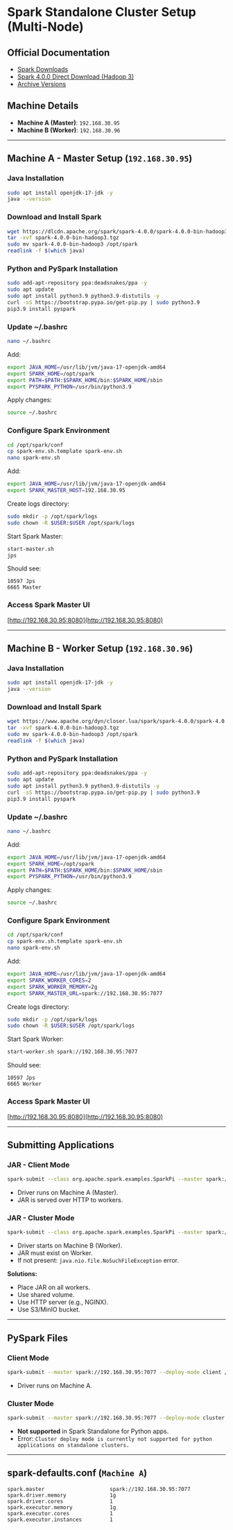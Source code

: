 # Spark Standalone Cluster Setup (Multi-Node)

## Official Documentation

- [Spark Downloads](https://spark.apache.org/downloads.html)
- [Spark 4.0.0 Direct Download (Hadoop 3)](https://www.apache.org/dyn/closer.lua/spark/spark-4.0.0/spark-4.0.0-bin-hadoop3.tgz)
- [Archive Versions](https://archive.apache.org/dist/spark/)

## Machine Details

- **Machine A (Master)**: `192.168.30.95`
- **Machine B (Worker)**: `192.168.30.96`

---

## Machine A - Master Setup (`192.168.30.95`)

### Java Installation

```bash
sudo apt install openjdk-17-jdk -y
java --version
```

### Download and Install Spark

```bash
wget https://dlcdn.apache.org/spark/spark-4.0.0/spark-4.0.0-bin-hadoop3.tgz
tar -xvf spark-4.0.0-bin-hadoop3.tgz
sudo mv spark-4.0.0-bin-hadoop3 /opt/spark
readlink -f $(which java)
```

### Python and PySpark Installation

```bash
sudo add-apt-repository ppa:deadsnakes/ppa -y
sudo apt update
sudo apt install python3.9 python3.9-distutils -y
curl -sS https://bootstrap.pypa.io/get-pip.py | sudo python3.9
pip3.9 install pyspark
```

### Update \~/.bashrc

```bash
nano ~/.bashrc
```

Add:

```bash
export JAVA_HOME=/usr/lib/jvm/java-17-openjdk-amd64
export SPARK_HOME=/opt/spark
export PATH=$PATH:$SPARK_HOME/bin:$SPARK_HOME/sbin
export PYSPARK_PYTHON=/usr/bin/python3.9
```

Apply changes:

```bash
source ~/.bashrc
```

### Configure Spark Environment

```bash
cd /opt/spark/conf
cp spark-env.sh.template spark-env.sh
nano spark-env.sh
```

Add:

```bash
export JAVA_HOME=/usr/lib/jvm/java-17-openjdk-amd64
export SPARK_MASTER_HOST=192.168.30.95
```

Create logs directory:

```bash
sudo mkdir -p /opt/spark/logs
sudo chown -R $USER:$USER /opt/spark/logs
```

Start Spark Master:

```bash
start-master.sh
jps
```

Should see:

```
10597 Jps
6665 Master
```

### Access Spark Master UI

[http://192.168.30.95:8080](http://192.168.30.95:8080)

---

## Machine B - Worker Setup (`192.168.30.96`)

### Java Installation

```bash
sudo apt install openjdk-17-jdk -y
java --version
```

### Download and Install Spark

```bash
wget https://www.apache.org/dyn/closer.lua/spark/spark-4.0.0/spark-4.0.0-bin-hadoop3.tgz
tar -xvf spark-4.0.0-bin-hadoop3.tgz
sudo mv spark-4.0.0-bin-hadoop3 /opt/spark
readlink -f $(which java)
```

### Python and PySpark Installation

```bash
sudo add-apt-repository ppa:deadsnakes/ppa -y
sudo apt update
sudo apt install python3.9 python3.9-distutils -y
curl -sS https://bootstrap.pypa.io/get-pip.py | sudo python3.9
pip3.9 install pyspark
```

### Update \~/.bashrc

```bash
nano ~/.bashrc
```

Add:

```bash
export JAVA_HOME=/usr/lib/jvm/java-17-openjdk-amd64
export SPARK_HOME=/opt/spark
export PATH=$PATH:$SPARK_HOME/bin:$SPARK_HOME/sbin
export PYSPARK_PYTHON=/usr/bin/python3.9
```

Apply changes:

```bash
source ~/.bashrc
```

### Configure Spark Environment

```bash
cd /opt/spark/conf
cp spark-env.sh.template spark-env.sh
nano spark-env.sh
```

Add:

```bash
export JAVA_HOME=/usr/lib/jvm/java-17-openjdk-amd64
export SPARK_WORKER_CORES=2
export SPARK_WORKER_MEMORY=2g
export SPARK_MASTER_URL=spark://192.168.30.95:7077
```

Create logs directory:

```bash
sudo mkdir -p /opt/spark/logs
sudo chown -R $USER:$USER /opt/spark/logs
```

Start Spark Worker:

```bash
start-worker.sh spark://192.168.30.95:7077
```

Should see:

```
10597 Jps
6665 Worker
```

### Access Spark Master UI

[http://192.168.30.95:8080](http://192.168.30.95:8080)

---

## Submitting Applications

### JAR - Client Mode

```bash
spark-submit --class org.apache.spark.examples.SparkPi --master spark://192.168.30.95:7077 --deploy-mode client /opt/spark/examples/jars/spark-jar.jar 10
```

- Driver runs on Machine A (Master).
- JAR is served over HTTP to workers.

### JAR - Cluster Mode

```bash
spark-submit --class org.apache.spark.examples.SparkPi --master spark://192.168.30.95:7077 --deploy-mode cluster /opt/spark/examples/jars/spark-jar.jar 10
```

- Driver starts on Machine B (Worker).
- JAR must exist on Worker.
- If not present: `java.nio.file.NoSuchFileException` error.

**Solutions:**

- Place JAR on all workers.
- Use shared volume.
- Use HTTP server (e.g., NGINX).
- Use S3/MinIO bucket.

---

## PySpark Files

### Client Mode

```bash
spark-submit --master spark://192.168.30.95:7077 --deploy-mode client /home/syed/pyspark.py
```

- Driver runs on Machine A.

### Cluster Mode

```bash
spark-submit --master spark://192.168.30.95:7077 --deploy-mode cluster /home/syed/pyspark.py
```

- **Not supported** in Spark Standalone for Python apps.
- Error: `Cluster deploy mode is currently not supported for python applications on standalone clusters.`

---

## spark-defaults.conf (`Machine A`)

```
spark.master                     spark://192.168.30.95:7077
spark.driver.memory              1g
spark.driver.cores               1
spark.executor.memory            1g
spark.executor.cores             1
spark.executor.instances         1
```

